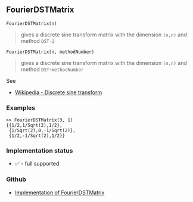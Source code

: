 ## FourierDSTMatrix

``` 
FourierDSTMatrix(n)
```

> gives a discrete sine transform matrix with the dimension `(n,n)` and method `DST-2`

``` 
FourierDSTMatrix(n, methodNumber)
```

> gives a discrete sine transform matrix with the dimension `(n,n)` and method `DST`-`methodNumber`

See
* [Wikipedia - Discrete sine transform](https://en.wikipedia.org/wiki/Discrete_sine_transform) 

### Examples

```
>> FourierDSTMatrix(3, 1)
{{1/2,1/Sqrt(2),1/2},
 {1/Sqrt(2),0,-1/Sqrt(2)},
 {1/2,-1/Sqrt(2),1/2}} 
```







### Implementation status

* &#x2705; - full supported

### Github

* [Implementation of FourierDSTMatrix](https://github.com/axkr/symja_android_library/blob/master/symja_android_library/matheclipse-core/src/main/java/org/matheclipse/core/reflection/system/FourierDSTMatrix.java#L16) 
